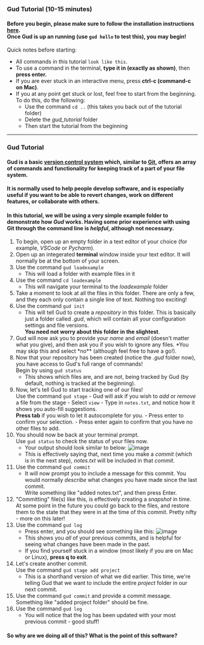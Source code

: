 ### Gud Tutorial (10-15 minutes)

#### Before you begin, please make sure to follow the installation instructions [here](README.md).<br>Once Gud is up an running (use `gud hello` to test this), you may begin!

Quick notes before starting:

- All commands in this tutorial `look like this`.
- To use a command in the terminal, **type it in (exactly as shown)**, then **press enter.**
- If you are ever stuck in an interactive menu, press **ctrl-c (command-c on Mac)**.
- If you at any point get stuck or lost, feel free to start from the beginning.<br>To do this, do the following:
  - Use the command `cd ..` (this takes you back out of the tutorial folder)
  - Delete the _gud_tutorial_ folder
  - Then start the tutorial from the beginning

<hr>

### Gud Tutorial

#### Gud is a basic [version control system](https://en.wikipedia.org/wiki/Version_control) which, similar to [Git](https://git-scm.com/), offers an array of commands and functionality for keeping track of a part of your file system.

#### It is normally used to help people develop software, and is especially useful if you want to be able to revert changes, work on different features, or collaborate with others.

#### In this tutorial, we will be using a very simple example folder to demonstrate how _Gud_ works. Having some prior experience with using Git through the command line is _helpful_, although not necessary.

1. To begin, open up an empty folder in a text editor of your choice (for example, _VSCode_ or _Pycharm_).
2. Open up an integerated **terminal** window inside your text editor. It will normally be at the bottom of your screen.
3. Use the command `gud loadexample`
   - This will load a folder with example files in it
4. Use the command `cd loadexample`
   - This will navigate your terminal to the _loadexample_ folder
5. Take a moment to look at all the files in this folder. There are only a few, and they each only contain a single line of text. Nothing too exciting!
6. Use the command `gud init`
   - This will tell Gud to create a _repository_ in this folder. This is basically just a folder called _.gud_, which will contain all your configuration settings and file versions.<br>**You need not worry about this folder in the slightest**.
7. Gud will now ask you to provide your _name_ and _email_ (doesn't matter what you give), and then ask you if you wish to ignore any files. *You may skip this and select *no\*\* (although feel free to have a go!).
8. Now that your repository has been created (notice the _.gud_ folder now), you have access to Gud's full range of commands!
   <br>Begin by using `gud status`
   - This shows which files are, and are not, being tracked by Gud (by default, nothing is tracked at the beginning).
9. Now, let's tell Gud to start tracking one of our files!
   <br>Use the command `gud stage` - Gud will ask if you wish to _add_ or _remove_ a file from the stage - Select `view` - Type in `notes.txt`, and notice how it shows you auto-fill suggestions.
   <br>**Press tab** if you wish to let it autocomplete for you. - Press enter to confirm your selection. - Press enter again to confirm that you have no other files to add.
10. You should now be back at your terminal prompt.
    <br>Use `gud status` to check the status of your files now.
    - Your output should look similar to below:
    ![image](https://github.com/user-attachments/assets/5f8f6619-24b7-4dfb-b24e-fd3ce531551f)
    - This is effectively saying that, next time you make a *commit* (which is in the next step), *notes.txt* will be included in that *commit*.
11. Use the command `gud commit`
    - It will now prompt you to include a message for this commit. You would normally *describe* what changes you have made since the last commit.
    <br>Write something like "added notes.txt", and then press Enter.
12. "Committing" file(s) like this, is effectively creating a *snapshot* in time. At some point in the future you could go back to the files, and restore them to the state that they were in at the time of this commit. Pretty nifty - more on this later!
13. Use the command `gud log`
    - Press enter, and you should see something like this:
    ![image](https://github.com/user-attachments/assets/be3349e9-2c0a-4901-9f56-434ab29aa40b)
    - This shows you *all* of your previous commits, and is helpful for seeing what changes have been made in the past.
    - If you find yourself stuck in a window (most likely if you are on Mac or Linux), **press q to exit**.
14. Let's create another commit.
    <br>Use the command `gud stage add project`
    - This is a shorthand version of what we did earlier. This time, we're telling Gud that we want to include the entire *project* folder in our next commit.
15. Use the command `gud commit` and provide a commit message. Something like "added project folder" should be fine.
16. Use the command `gud log`
    - You will notice that the log has been updated with your most previous commit - good stuff!
   
#### So why are we doing all of this? What is the point of this software?
